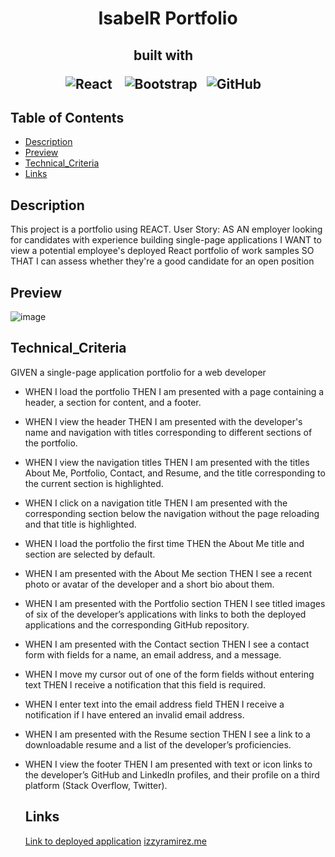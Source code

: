 <h1 align ="center"> IsabelR Portfolio </h1>

<h2 align="center">built with  &nbsp;&nbsp;

  
![React](https://img.shields.io/badge/react-%2320232a.svg?style=for-the-badge&logo=react&logoColor=%2361DAFB) &nbsp;&nbsp;
![Bootstrap](https://img.shields.io/badge/bootstrap-%23563D7C.svg?style=for-the-badge&logo=bootstrap&logoColor=white)&nbsp;&nbsp;
![GitHub](https://img.shields.io/badge/github-%23121011.svg?style=for-the-badge&logo=github&logoColor=white) &nbsp;&nbsp;
  
</h2>

  ## Table of Contents

  * [Description](#description)
  * [Preview](#preview)
  * [Technical_Criteria](#technical_criteria)
  * [Links](#links) 



  ## Description
  
This project is a portfolio using REACT. User Story: 
AS AN employer looking for candidates with experience building single-page applications
I WANT to view a potential employee's deployed React portfolio of work samples
SO THAT I can assess whether they're a good candidate for an open position

  ## Preview
  
  
![image](https://user-images.githubusercontent.com/86173119/148661285-b46782fc-73b8-4c66-9a57-3a40fa209bc2.png)



   ## Technical_Criteria 

GIVEN a single-page application portfolio for a web developer

- WHEN I load the portfolio THEN I am presented with a page containing a header, a section for content, and a footer.
- WHEN I view the header THEN I am presented with the developer's name and navigation with titles corresponding to different sections of the portfolio.
- WHEN I view the navigation titles THEN I am presented with the titles About Me, Portfolio, Contact, and Resume, and the title corresponding to the current section is highlighted.
- WHEN I click on a navigation title THEN I am presented with the corresponding section below the navigation without the page reloading and that title is highlighted.
- WHEN I load the portfolio the first time THEN the About Me title and section are selected by default.
- WHEN I am presented with the About Me section THEN I see a recent photo or avatar of the developer and a short bio about them.
- WHEN I am presented with the Portfolio section THEN I see titled images of six of the developer’s applications with links to both the deployed applications and the corresponding GitHub repository.
- WHEN I am presented with the Contact section THEN I see a contact form with fields for a name, an email address, and a message.
- WHEN I move my cursor out of one of the form fields without entering text THEN I receive a notification that this field is required.
- WHEN I enter text into the email address field THEN I receive a notification if I have entered an invalid email address.
- WHEN I am presented with the Resume section THEN I see a link to a downloadable resume and a list of the developer’s proficiencies.
- WHEN I view the footer THEN I am presented with text or icon links to the developer’s GitHub and LinkedIn profiles, and their profile on a third platform (Stack Overflow, Twitter). 


  ## Links
  [Link to deployed application](https://izztnkr.github.io/IsabelR-Portfolio/)
[izzyramirez.me](https://izzyramirez.me)
